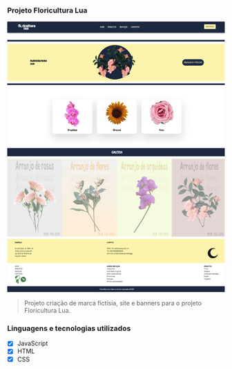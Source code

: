 ### Projeto Floricultura Lua

<img src="https://github.com/MarizaDEV/floriculturalua/blob/main/imagens/paginicial.png">

> Projeto criação de marca fictísia, site e banners para o projeto Floricultura Lua. 

### Linguagens e tecnologias utilizados

- [x] JavaScript
- [x] HTML
- [x] CSS
